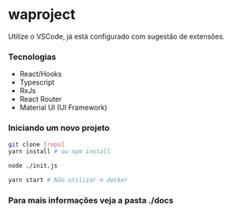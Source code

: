 waproject
==================

Utilize o VSCode, já está configurado com sugestão de extensões.

### Tecnologias

* React/Hooks
* Typescript
* RxJs
* React Router
* Material UI (UI Framework)

### Iniciando um novo projeto

```bash
git clone [repo]
yarn install # ou npm install

node ./init.js

yarn start # Não utilizar o docker
```

### Para mais informações veja a pasta ./docs